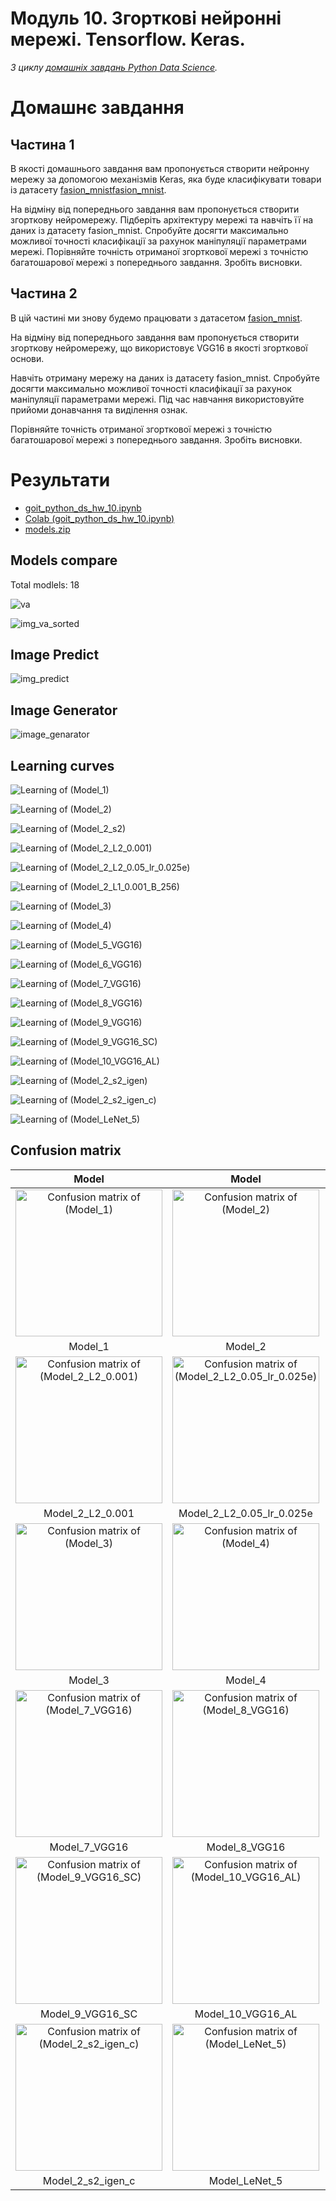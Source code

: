 # Модуль 10. Згорткові нейронні мережі. Tensorflow. Keras.

*З циклу [домашніх завдань Python Data Science](https://github.com/lexxai/goit_python_data_sciense_homework).*

# Домашнє завдання

## Частина 1

В якості домашнього завдання вам пропонується створити нейронну мережу за допомогою механізмів Keras, яка буде класифікувати товари із датасету [fasion_mnist](https://www.tensorflow.org/datasets/catalog/fashion_mnist)[fasion_mnist](https://www.tensorflow.org/datasets/catalog/fashion_mnist).

На відміну від попереднього завдання вам пропонується створити згорткову нейромережу. Підберіть архітектуру мережі та навчіть її на даних із датасету fasion_mnist. Спробуйте досягти максимально можливої точності класифікації за рахунок маніпуляції параметрами мережі. Порівняйте точність отриманої згорткової мережі з точністю багатошарової мережі з попереднього завдання. Зробіть висновки.

## Частина 2

В цій частині ми знову будемо працювати з датасетом [fasion_mnist](https://www.tensorflow.org/datasets/catalog/fashion_mnist).

На відміну від попереднього завдання вам пропонується створити згорткову нейромережу, що використовує VGG16 в якості згорткової основи.

Навчіть отриману мережу на даних із датасету fasion_mnist. Спробуйте досягти максимально можливої точності класифікації за рахунок маніпуляції параметрами мережі. Під час навчання використовуйте прийоми донавчання та виділення ознак.

Порівняйте точність отриманої згорткової мережі з точністю багатошарової мережі з попереднього завдання. Зробіть висновки.


# Результати

- [goit_python_ds_hw_10.ipynb](goit_python_ds_hw_10.ipynb)
- [Colab (goit_python_ds_hw_10.ipynb)](https://drive.google.com/file/d/1UZ0mGqIN2Rqcs3OxCcwLOTiLSasm5oT8/view?usp=sharing)
- [models.zip](https://drive.google.com/file/d/1A1bqwSmqWNuChNcpw9SsQm91-AXhxKRZ/view?usp=drive_link)

## Models compare
Total modlels:  18

![va](img_va.png)

![img_va_sorted](img_va_sorted.png)

## Image Predict
![img_predict](img_predict.png)


## Image Generator
![image_genarator](image_genarator.png)


## Learning curves


![Learning of (Model_1)](img_Model_1_ca.png)

![Learning of (Model_2)](img_Model_2_ca.png)

![Learning of (Model_2_s2)](img_Model_2_s2_ca.png)

![Learning of (Model_2_L2_0.001)](img_Model_2_L2_0.001_ca.png)

![Learning of (Model_2_L2_0.05_lr_0.025e)](img_Model_2_L2_0.05_lr_0.025e_ca.png)

![Learning of (Model_2_L1_0.001_B_256)](img_Model_2_L1_0.001_B_256_ca.png)

![Learning of (Model_3)](img_Model_3_ca.png)

![Learning of (Model_4)](img_Model_4_ca.png)

![Learning of (Model_5_VGG16)](img_Model_5_VGG16_ca.png)

![Learning of (Model_6_VGG16)](img_Model_6_VGG16_ca.png)

![Learning of (Model_7_VGG16)](img_Model_7_VGG16_ca.png)

![Learning of (Model_8_VGG16)](img_Model_8_VGG16_ca.png)

![Learning of (Model_9_VGG16)](img_Model_9_VGG16_ca.png)

![Learning of (Model_9_VGG16_SC)](img_Model_9_VGG16_SC_ca.png)

![Learning of (Model_10_VGG16_AL)](img_Model_10_VGG16_AL_ca.png)

![Learning of (Model_2_s2_igen)](img_Model_2_s2_igen_ca.png)

![Learning of (Model_2_s2_igen_c)](img_Model_2_s2_igen_c_ca.png)

![Learning of (Model_LeNet_5)](img_Model_LeNet_5_ca.png)



## Confusion matrix

| Model  | Model  | Model  |
|:------:|:------:|:------:|
| <img src="img_Model_1_cm.png" alt="Confusion matrix of (Model_1)" width="235"> | <img src="img_Model_2_cm.png" alt="Confusion matrix of (Model_2)" width="235"> | <img src="img_Model_2_s2_cm.png" alt="Confusion matrix of (Model_2_s2)" width="235"> |
| Model_1 | Model_2 | Model_2_s2 |
| <img src="img_Model_2_L2_0.001_cm.png" alt="Confusion matrix of (Model_2_L2_0.001)" width="235"> | <img src="img_Model_2_L2_0.05_lr_0.025e_cm.png" alt="Confusion matrix of (Model_2_L2_0.05_lr_0.025e)" width="235"> | <img src="img_Model_2_L1_0.001_B_256_cm.png" alt="Confusion matrix of (Model_2_L1_0.001_B_256)" width="235"> |
| Model_2_L2_0.001 | Model_2_L2_0.05_lr_0.025e | Model_2_L1_0.001_B_256 |
| <img src="img_Model_3_cm.png" alt="Confusion matrix of (Model_3)" width="235"> | <img src="img_Model_4_cm.png" alt="Confusion matrix of (Model_4)" width="235"> | <img src="img_Model_6_VGG16_cm.png" alt="Confusion matrix of (Model_6_VGG16)" width="235"> |
| Model_3 | Model_4 | Model_6_VGG16 |
| <img src="img_Model_7_VGG16_cm.png" alt="Confusion matrix of (Model_7_VGG16)" width="235"> | <img src="img_Model_8_VGG16_cm.png" alt="Confusion matrix of (Model_8_VGG16)" width="235"> | <img src="img_Model_9_VGG16_cm.png" alt="Confusion matrix of (Model_9_VGG16)" width="235"> |
| Model_7_VGG16 | Model_8_VGG16 | Model_9_VGG16 |
| <img src="img_Model_9_VGG16_SC_cm.png" alt="Confusion matrix of (Model_9_VGG16_SC)" width="235"> | <img src="img_Model_10_VGG16_AL_cm.png" alt="Confusion matrix of (Model_10_VGG16_AL)" width="235"> | <img src="img_Model_2_s2_igen_cm.png" alt="Confusion matrix of (Model_2_s2_igen)" width="235"> |
| Model_9_VGG16_SC | Model_10_VGG16_AL | Model_2_s2_igen |
| <img src="img_Model_2_s2_igen_c_cm.png" alt="Confusion matrix of (Model_2_s2_igen_c)" width="235"> | <img src="img_Model_LeNet_5_cm.png" alt="Confusion matrix of (Model_LeNet_5)" width="235"> |  |
| Model_2_s2_igen_c | Model_LeNet_5 |  |

